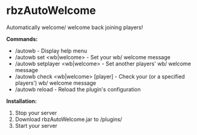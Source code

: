 # rbzAutoWelcome

Automatically welcome/ welcome back joining players!

**Commands:**
* /autowb - Display help menu
* /autowb set <wb|welcome> <message> - Set your wb/ welcome message
* /autowb setplayer <wb|welcome> <player> <message> - Set another players' wb/ welcome message
* /autowb check <wb|welcome> [player] - Check your (or a specified players') wb/ welcome message
* /autowb reload - Reload the plugin's configuration

**Installation:**
1. Stop your server
2. Download rbzAutoWelcome.jar to /plugins/
3. Start your server
